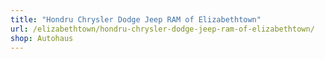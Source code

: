 ```yaml
---
title: "Hondru Chrysler Dodge Jeep RAM of Elizabethtown"
url: /elizabethtown/hondru-chrysler-dodge-jeep-ram-of-elizabethtown/
shop: Autohaus
---
```

